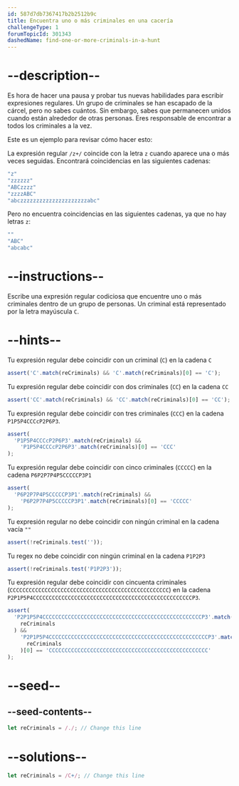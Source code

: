 ```yaml
---
id: 587d7db7367417b2b2512b9c
title: Encuentra uno o más criminales en una cacería
challengeType: 1
forumTopicId: 301343
dashedName: find-one-or-more-criminals-in-a-hunt
---
```


# --description--

Es hora de hacer una pausa y probar tus nuevas habilidades para escribir expresiones regulares. Un grupo de criminales se han escapado de la cárcel, pero no sabes cuántos. Sin embargo, sabes que permanecen unidos cuando están alrededor de otras personas. Eres responsable de encontrar a todos los criminales a la vez.

Este es un ejemplo para revisar cómo hacer esto:

La expresión regular `/z+/` coincide con la letra `z` cuando aparece una o más veces seguidas. Encontrará coincidencias en las siguientes cadenas:

```js
"z"
"zzzzzz"
"ABCzzzz"
"zzzzABC"
"abczzzzzzzzzzzzzzzzzzzzzabc"
```

Pero no encuentra coincidencias en las siguientes cadenas, ya que no hay letras `z`:

```js
""
"ABC"
"abcabc"
```

# --instructions--

Escribe una expresión regular codiciosa que encuentre uno o más criminales dentro de un grupo de personas. Un criminal está representado por la letra mayúscula `C`.

# --hints--

Tu expresión regular debe coincidir con un criminal (`C`) en la cadena `C`

```js
assert('C'.match(reCriminals) && 'C'.match(reCriminals)[0] == 'C');
```

Tu expresión regular debe coincidir con dos criminales (`CC`) en la cadena `CC`

```js
assert('CC'.match(reCriminals) && 'CC'.match(reCriminals)[0] == 'CC');
```

Tu expresión regular debe coincidir con tres criminales (`CCC`) en la cadena `P1P5P4CCCcP2P6P3`.

```js
assert(
  'P1P5P4CCCcP2P6P3'.match(reCriminals) &&
    'P1P5P4CCCcP2P6P3'.match(reCriminals)[0] == 'CCC'
);
```

Tu expresión regular debe coincidir con cinco criminales (`CCCCC`) en la cadena `P6P2P7P4P5CCCCCP3P1`

```js
assert(
  'P6P2P7P4P5CCCCCP3P1'.match(reCriminals) &&
    'P6P2P7P4P5CCCCCP3P1'.match(reCriminals)[0] == 'CCCCC'
);
```

Tu expresión regular no debe coincidir con ningún criminal en la cadena vacía `""`

```js
assert(!reCriminals.test(''));
```

Tu regex no debe coincidir con ningún criminal en la cadena `P1P2P3`

```js
assert(!reCriminals.test('P1P2P3'));
```

Tu expresión regular debe coincidir con cincuenta criminales (`CCCCCCCCCCCCCCCCCCCCCCCCCCCCCCCCCCCCCCCCCCCCCCCCCC`) en la cadena `P2P1P5P4CCCCCCCCCCCCCCCCCCCCCCCCCCCCCCCCCCCCCCCCCCCCCCCCCCP3`.

```js
assert(
  'P2P1P5P4CCCCCCCCCCCCCCCCCCCCCCCCCCCCCCCCCCCCCCCCCCCCCCCCCCP3'.match(
    reCriminals
  ) &&
    'P2P1P5P4CCCCCCCCCCCCCCCCCCCCCCCCCCCCCCCCCCCCCCCCCCCCCCCCCCP3'.match(
      reCriminals
    )[0] == 'CCCCCCCCCCCCCCCCCCCCCCCCCCCCCCCCCCCCCCCCCCCCCCCCCC'
);
```

# --seed--

## --seed-contents--

```js
let reCriminals = /./; // Change this line
```

# --solutions--

```js
let reCriminals = /C+/; // Change this line
```
